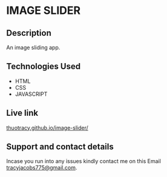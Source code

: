 # IMAGE SLIDER
## Description
An image sliding app.

## Technologies Used
* HTML
* CSS
* JAVASCRIPT

## Live link
[thuotracy.github.io/image-slider/](https://thuotracy.github.io/image-slider/)

## Support and contact details
Incase you run into any issues kindly contact me on this Email tracyjacobs775@gmail.com.
